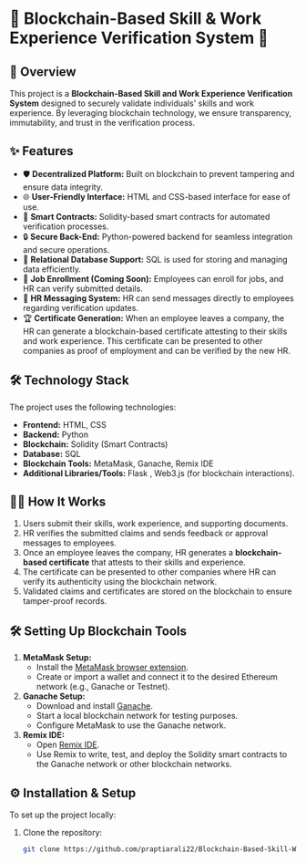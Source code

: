 # 🌟 Blockchain-Based Skill & Work Experience Verification System 🌟

## 🚀 Overview
This project is a **Blockchain-Based Skill and Work Experience Verification System** designed to securely validate individuals' skills and work experience. By leveraging blockchain technology, we ensure transparency, immutability, and trust in the verification process.

## ✨ Features
- 🛡️ **Decentralized Platform:** Built on blockchain to prevent tampering and ensure data integrity.
- 🌐 **User-Friendly Interface:** HTML and CSS-based interface for ease of use.
- 🤖 **Smart Contracts:** Solidity-based smart contracts for automated verification processes.
- 🔒 **Secure Back-End:** Python-powered backend for seamless integration and secure operations.
- 💾 **Relational Database Support:** SQL is used for storing and managing data efficiently.
- 📝 **Job Enrollment (Coming Soon):** Employees can enroll for jobs, and HR can verify submitted details.
- 💬 **HR Messaging System:** HR can send messages directly to employees regarding verification updates.
- 🏆 **Certificate Generation:** When an employee leaves a company, the HR can generate a blockchain-based certificate attesting to their skills and work experience. This certificate can be presented to other companies as proof of employment and can be verified by the new HR.


## 🛠️ Technology Stack
The project uses the following technologies:
- **Frontend:** HTML, CSS
- **Backend:** Python
- **Blockchain:** Solidity (Smart Contracts)
- **Database:** SQL
- **Blockchain Tools:** MetaMask, Ganache, Remix IDE
- **Additional Libraries/Tools:** Flask , Web3.js (for blockchain interactions).

## 🧑‍💻 How It Works
1. Users submit their skills, work experience, and supporting documents.
2. HR verifies the submitted claims and sends feedback or approval messages to employees.
3. Once an employee leaves the company, HR generates a **blockchain-based certificate** that attests to their skills and experience.
4. The certificate can be presented to other companies where HR can verify its authenticity using the blockchain network.
5. Validated claims and certificates are stored on the blockchain to ensure tamper-proof records.

## 🛠️ Setting Up Blockchain Tools
1. **MetaMask Setup:**
   - Install the [MetaMask browser extension](https://metamask.io/).
   - Create or import a wallet and connect it to the desired Ethereum network (e.g., Ganache or Testnet).
2. **Ganache Setup:**
   - Download and install [Ganache](https://trufflesuite.com/ganache/).
   - Start a local blockchain network for testing purposes.
   - Configure MetaMask to use the Ganache network.
3. **Remix IDE:**
   - Open [Remix IDE](https://remix.ethereum.org/).
   - Use Remix to write, test, and deploy the Solidity smart contracts to the Ganache network or other blockchain networks.

## ⚙️ Installation & Setup
To set up the project locally:
1. Clone the repository:
   ```bash
   git clone https://github.com/praptiarali22/Blockchain-Based-Skill-Work-Experience-Verification-System.git


